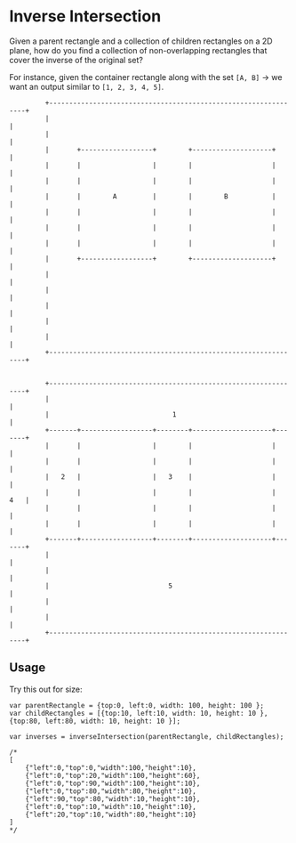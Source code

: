 # Inverse Intersection

Given a parent rectangle and a collection of children rectangles on a 2D plane, how do you find a collection of non-overlapping rectangles that cover the inverse of the original set?

For instance, given the container rectangle along with the set `[A, B]` -> we want an output similar to `[1, 2, 3, 4, 5]`.

             +----------------------------------------------------------------+
             |                                                                |
             |                                                                |
             |       +------------------+        +--------------------+       |
             |       |                  |        |                    |       |
             |       |                  |        |                    |       |
             |       |        A         |        |        B           |       |
             |       |                  |        |                    |       |
             |       |                  |        |                    |       |
             |       |                  |        |                    |       |
             |       +------------------+        +--------------------+       |
             |                                                                |
             |                                                                |
             |                                                                |
             |                                                                |
             |                                                                |
             +----------------------------------------------------------------+


             +----------------------------------------------------------------+
             |                                                                |
             |                               1                                |
             +-------+------------------+--------+--------------------+-------+
             |       |                  |        |                    |       |
             |       |                  |        |                    |       |
             |   2   |                  |   3    |                    |       |
             |       |                  |        |                    |   4   |
             |       |                  |        |                    |       |
             |       |                  |        |                    |       |
             +-------+------------------+--------+--------------------+-------+
             |                                                                |
             |                                                                |
             |                              5                                 |
             |                                                                |
             |                                                                |
             +----------------------------------------------------------------+
             
             
## Usage
Try this out for size:

    var parentRectangle = {top:0, left:0, width: 100, height: 100 };
    var childRectangles = [{top:10, left:10, width: 10, height: 10 }, {top:80, left:80, width: 10, height: 10 }];
    
    var inverses = inverseIntersection(parentRectangle, childRectangles);
    
    /*
    [
        {"left":0,"top":0,"width":100,"height":10},
        {"left":0,"top":20,"width":100,"height":60},
        {"left":0,"top":90,"width":100,"height":10},
        {"left":0,"top":80,"width":80,"height":10},
        {"left":90,"top":80,"width":10,"height":10},
        {"left":0,"top":10,"width":10,"height":10},
        {"left":20,"top":10,"width":80,"height":10}
    ]
    */
